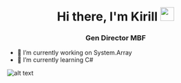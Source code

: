 <h1 align="center">Hi there, I'm Kirill
<img src="https://github.com/blackcater/blackcater/raw/main/images/Hi.gif" height="32"/></h1>
<h3 align="center">Gen Director MBF</h3>

- 🔭 I’m currently working on System.Array
- 🌱 I’m currently learning C#

![alt text](https://www.codewars.com/users/slp3x/badges/large)
